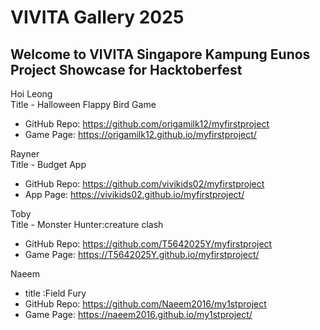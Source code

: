 # VIVITA Gallery 2025

## Welcome to VIVITA Singapore Kampung Eunos Project Showcase for Hacktoberfest

Hoi Leong  
Title - Halloween Flappy Bird Game
- GitHub Repo: https://github.com/origamilk12/myfirstproject
- Game Page: https://origamilk12.github.io/myfirstproject/

Rayner  
Title - Budget App
- GitHub Repo: https://github.com/vivikids02/myfirstproject
- App Page: https://vivikids02.github.io/myfirstproject/

Toby   
Title - Monster Hunter:creature clash
- GitHub Repo: https://github.com/T5642025Y/myfirstproject
- Game Page: https://T5642025Y.github.io/myfirstproject/ 
 
Naeem
- title :Field Fury
- GitHub Repo: https://github.com/Naeem2016/my1stproject
- Game Page: https://naeem2016.github.io/my1stproject/
 